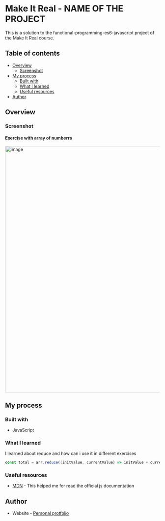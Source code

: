 # Make It Real - NAME OF THE PROJECT

This is a solution to the functional-programming-es6-javascript project of the Make It Real course.

## Table of contents

- [Overview](#overview)
  - [Screenshot](#screenshot)
- [My process](#my-process)
  - [Built with](#built-with)
  - [What I learned](#what-i-learned)
  - [Useful resources](#useful-resources)
- [Author](#author)


## Overview

### Screenshot

#### Exercise with array of numberrs
<img width="800" alt="image" src="https://github.com/Camilo-Suarez98/functional-programming-es6-javascript/assets/68169750/3bd644bd-2476-4ac3-98ec-b20812b2c4c0">

## My process

### Built with

- JavaScript

### What I learned

I learned about reduce and how can i use it in different exercises

```js
const total = arr.reduce((initValue, currentValue) => initValue + currentValue, 0)
```

### Useful resources

- [MDN](https://developer.mozilla.org/en-US/) - This helped me for read the official js documentation

## Author

- Website - [Personal protfolio](https://camilo-suarez98-github-io.vercel.app/)
